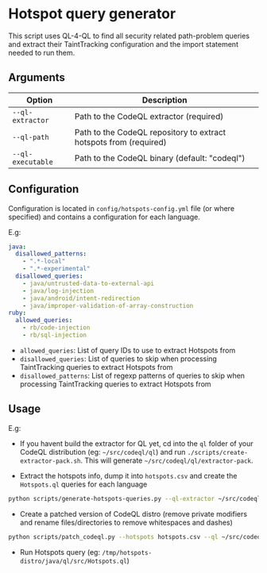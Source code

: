 # Hotspot query generator

This script uses QL-4-QL to find all security related path-problem queries and extract their TaintTracking configuration and the import statement needed to run them.

## Arguments

| Option            | Description                                                       |
| ----------------- | ----------------------------------------------------------------- |
| `--ql-extractor`  | Path to the CodeQL extractor (required)                           |
| `--ql-path`       | Path to the CodeQL repository to extract hotspots from (required) |
| `--ql-executable` | Path to the CodeQL binary (default: "codeql")                     |

## Configuration

Configuration is located in `config/hotspots-config.yml` file (or where specified) and contains a configuration for each language.

E.g:

```yaml
java:
  disallowed_patterns:
    - ".*-local"
    - ".*-experimental"
  disallowed_queries:
    - java/untrusted-data-to-external-api
    - java/log-injection
    - java/android/intent-redirection
    - java/improper-validation-of-array-construction
ruby:
  allowed_queries:
    - rb/code-injection
    - rb/sql-injection
```

- `allowed_queries`: List of query IDs to use to extract Hotspots from
- `disallowed_queries`: List of queries to skip when processing TaintTracking queries to extract Hotspots from
- `disallowed_patterns`: List of regexp patterns of queries to skip when processing TaintTracking queries to extract Hotspots from

## Usage

E.g:

- If you havent build the extractor for QL yet, cd into the `ql` folder of your CodeQL distribution (eg: `~/src/codeql/ql`) and run `./scripts/create-extractor-pack.sh`. This will generate `~/src/codeql/ql/extractor-pack`.

- Extract the hotspots info, dump it into `hotspots.csv` and create the `Hotspots.ql` queries for each language

```bash
python scripts/generate-hotspots-queries.py --ql-extractor ~/src/codeql/ql/extractor-pack --ql-path ~/src/github/codeql
```

- Create a patched version of CodeQL distro (remove private modifiers and rename files/directories to remove whitespaces and dashes)

```bash
python scripts/patch_codeql.py --hotspots hotspots.csv --ql ~/src/codeql --dest /tmp/hotspots-distro --qlpack-version 0.0.1
```

- Run Hotspots query (eg: `/tmp/hotspots-distro/java/ql/src/Hotspots.ql`)
